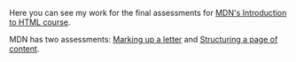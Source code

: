 Here you can see my work for the final assessments for [MDN's Introduction to HTML course](https://developer.mozilla.org/en-US/docs/Learn/HTML/Introduction_to_HTML).

MDN has two assessments: [Marking up a letter](https://developer.mozilla.org/en-US/docs/Learn/HTML/Introduction_to_HTML/Marking_up_a_letter) and [Structuring a page of content](https://developer.mozilla.org/en-US/docs/Learn/HTML/Introduction_to_HTML/Structuring_a_page_of_content).